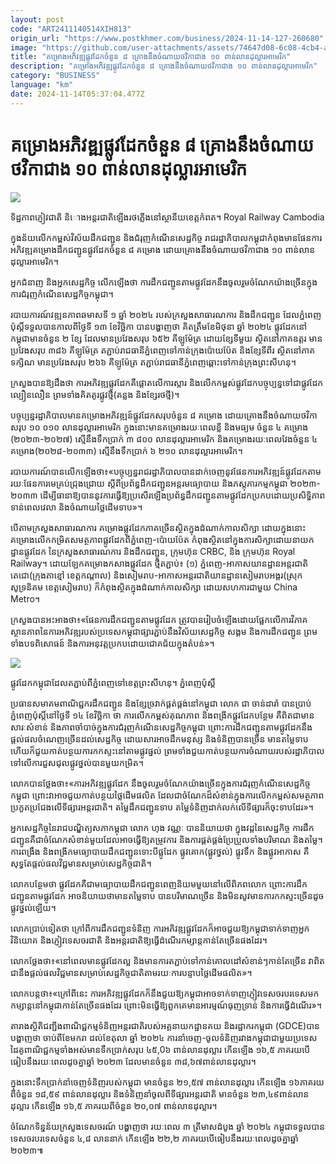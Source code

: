 ```yaml
---
layout: post
code: "ART2411140514XIH813"
origin_url: "https://www.postkhmer.com/business/2024-11-14-127-260680"
image: "https://github.com/user-attachments/assets/74647d08-6c08-4cb4-a9f8-ba3275ffa9bd"
title: "គម្រោង​អភិវឌ្ឍ​​ផ្លូវដែក​ចំនួន ៨ ​គ្រោង​នឹង​ចំណាយ​ថវិកា​ជាង ១០ ពាន់​លាន​ដុល្លារ​អាមេរិក"
description: "​​គម្រោង​អភិវឌ្ឍ​​ផ្លូវដែក​ចំនួន ៨ ​គ្រោង​នឹង​ចំណាយ​ថវិកា​ជាង ១០ ពាន់​លាន​ដុល្លារ​អាមេរិក​"
category: "BUSINESS"
language: "km"
date: 2024-11-14T05:37:04.477Z
---
```


# គម្រោង​អភិវឌ្ឍ​​ផ្លូវដែក​ចំនួន ៨ ​គ្រោង​នឹង​ចំណាយ​ថវិកា​ជាង ១០ ពាន់​លាន​ដុល្លារ​អាមេរិក

![](https://github.com/user-attachments/assets/01dbbb08-4011-4b68-bb4e-8300b66fc401)

ទិដ្ឋភាព​ភ្ញៀវជាតិ និោង​អន្តរជាតិ​ឡើង​រថភ្លើង​នៅ​ស្ថានីយខេត្ត​កំពត។ Royal Railway Cambodia

ក្នុង​ន័យ​លើក​កម្ពស់​វិស័យ​ដឹក​ជញ្ជូន និង​ជំរុញ​កំណើន​សេដ្ឋកិច្ច រាជ​រដ្ឋាភិបាល​កម្ពុជា​កំពុង​មាន​ផែនការ​អភិវឌ្ឍ​គម្រោង​ដឹក​ជញ្ជូន​ផ្លូវដែក​ចំនួន ៨ គម្រោង ដោយ​គ្រោង​នឹង​ចំណាយ​ថវិកា​ជាង ១០ ពាន់​លាន​ដុល្លារ​អាមេរិក។

​អ្នក​ជំនាញ និង​អ្នក​សេដ្ឋកិច្ច​ លើក​ឡើង​ថា ការ​ដឹក​ជញ្ជូន​តាម​ផ្លូវ​ដែក​នឹង​ចូល​រួម​ចំណែក​យ៉ាង​ច្រើន​ក្នុង​ការ​ជំរុញ​កំណើន​សេដ្ឋកិច្ច​កម្ពុជា។

របាយការណ៍​វឌ្ឍនភាព​ឆមាស​ទី ១ ឆ្នាំ ២០២៤ របស់​ក្រសួង​សាធារណការ និង​ដឹក​ជញ្ជូន ដែល​ភ្នំពេញប៉ុស្តិ៍​ទទួល​បាន​កាល​ពី​ថ្ងៃទី ១៣ ខែ​វិច្ឆិកា បាន​បង្ហាញ​ថា គិត​ត្រឹម​ខែ​មិថុនា ឆ្នាំ ២០២៤ ផ្លូវ​ដែក​នៅ​កម្ពុជា​មាន​ចំនួន ២ ខ្សែ ដែល​មាន​ប្រវែង​សរុប ៦៥២ គីឡូម៉ែត្រ ដោយ​ខ្សែទី​មួយ ស្ថិត​នៅ​ភាគ​ឧត្តរ មាន​ប្រវែង​សរុប ៣៨៦ គីឡូម៉ែត្រ តភ្ជាប់​រាជធានី​ភ្នំពេញ​ទៅ​កាន់​ក្រុង​ប៉ោយប៉ែត និង​ខ្សែទីពីរ ស្ថិត​នៅ​ភាគ​ទក្សិណ មាន​ប្រវែង​សរុប ២៦៦ គីឡូម៉ែត្រ តភ្ជាប់​រាជធានី​ភ្នំពេញ​ឆ្ពោះ​ទៅ​កាន់​ក្រុង​ព្រះសីហនុ។

ក្រសួង​បាន​ឱ្យ​ដឹង​ថា ការ​អភិវឌ្ឍ​ផ្លូវដែក​គឺ​ផ្តោត​លើ​ការ​ស្តារ និង​លើក​កម្ពស់​ផ្លូវ​ដែក​បច្ចុប្បន្ន​ទៅ​ជា​ផ្លូវដែក​ល្បឿន​លឿន ព្រម​ទាំង​គិតគូរ​ផ្លូវថ្មី​(គន្លង និង​ខ្សែរថថ្មី)។

បច្ចុប្បន្ន​រដ្ឋាភិបាល​មាន​គម្រោង​អភិវឌ្ឍន៍​ផ្លូវដែក​សរុប​ចំនួន ៨ គម្រោង ដោយ​គ្រោង​នឹង​ចំណាយ​ថវិកា​សរុប ១០ ០១០ លាន​ដុល្លារ​អាមេរិក ក្នុង​នោះ​មាន​គម្រោង​រយៈពេល​ខ្លី និង​មធ្យម ចំនួន ៤ គម្រោង​(២០២៣-​២០២៧) ស្មើ​នឹង​ទឹក​ប្រាក់ ៣ ៨០០ លាន​ដុល្លារ​អាមេរិក និង​គម្រោង​រយៈពេល​វែង​ចំនួន ៤ គម្រោង​(២០២៨-២០៣៣) ស្មើ​នឹង​ទឹក​ប្រាក់ ៦ ២១០ លាន​ដុល្លារ​អាមេរិក។

របាយការណ៍​បាន​លើក​ឡើង​ថា៖​«បច្ចុប្បន្ន​រាជរដ្ឋាភិបាល​បាន​ដាក់​ចេញ​នូវ​ផែនការ​អភិវឌ្ឍន៍​ផ្លូវដែក​តាម​រយៈ​ផែនការ​មេ​គ្រប់​ជ្រុងជ្រោយ ស្តីពី​ប្រព័ន្ធ​ដឹក​ជញ្ជូន​អន្តរ​មធ្យោបាយ និង​ភស្តុភារកម្ម​កម្ពុជា ២០២៣-​២០៣៣ ដើម្បី​ធានា​ឱ្យ​បាន​នូវ​ការ​ធ្វើ​ឱ្យ​ប្រសើរ​ឡើង​ប្រព័ន្ធ​ដឹកជញ្ជូន​តាម​ផ្លូវដែក​ប្រកប​ដោយ​ប្រសិទ្ធិភាព ទាន់​ពេលវេលា និង​ចំណាយ​ថ្លៃ​ដើមទាប»។

បើ​តាម​ក្រសួង​សាធារណការ គម្រោង​ផ្លូវ​ដែក​ភាគ​ច្រើន​ស្ថិត​ក្នុង​ដំណាក់​កាល​សិក្សា ដោយ​ក្នុង​នោះ គម្រោង​លើក​កម្រិត​សមត្ថភាព​ផ្លូវដែក​ពី​ភ្នំពេញ-​ប៉ោយប៉ែត កំពុង​ស្ថិត​នៅ​ក្នុង​ការ​សិក្សា​ដោយ​នាយកដ្ឋាន​ផ្លូវដែក នៃក្រសួង​សាធារណការ និង​ដឹកជញ្ជូន, ក្រុមហ៊ុន CRBC, និង ក្រុមហ៊ុន Royal Railway។ ដោយ​ឡែក​គម្រោងកសាង​ផ្លូវ​ដែក ថ្មី​តភ្ជាប់៖ (១) ភ្នំពេញ-​អាកាសយានដ្ឋាន​អន្តរជាតិ​តេជោ​(ក្រុង​តាខ្មៅ ខេត្តកណ្តាល) និងសៀមរាប-​អាកាស​អន្តរជាតិយានដ្ឋាន​សៀមរាបអង្គរ​(ស្រុកសូទ្រនិគម ខេត្តសៀមរាប) ក៏​កំពុង​ស្ថិត​ក្នុង​ដំណាក់កាល​សិក្សា ដោយ​សហការ​ជាមួយ China Metro។

ក្រសួង​បាន​អះអាង​ថា៖​«​ផែនការ​ដឹក​ជញ្ជូន​តាម​ផ្លូវដែក ត្រូវ​បាន​រៀបចំ​ឡើង​ដោយ​ផ្អែក​លើ​ការ​វិភាគ​ស្ថានភាព​នៃ​ការ​អភិវឌ្ឍ​របស់​ប្រទេស​កម្ពុជា​ផ្សារភ្ជាប់​នឹង​វិស័យ​សេដ្ឋកិច្ច សង្គម និង​ការ​ដឹកជញ្ជូន ព្រម​ទាំង​បទ​ពិសោធន៍ និង​ការ​អនុវត្ត​ប្រកប​ដោយ​ជោគជ័យ​ក្នុង​តំបន់»។

![](https://github.com/user-attachments/assets/e7bbbf9a-ef37-4634-89ac-7d6b84da805f)

ផ្លូវ​ដែក​កម្ពុជា​ដែល​តភ្ជាប់​ពី​ភ្នំពេញ​ទៅ​ខេត្ត​ព្រះសីហនុ​​។ ភ្នំពេញប៉ុស្តិ៍

ប្រធាន​សមាគម​ពាណិជ្ជករ​ដឹក​ជញ្ជូន និង​ខ្សែ​ច្រវាក់​ផ្គត់ផ្គង់​នៅ​កម្ពុជា លោក ជា ចាន់ដារ៉ា បាន​ប្រាប់​ភ្នំពេញ​ប៉ុស្តិ៍​នៅ​ថ្ងៃទី ១៤ ខែវិច្ឆិកា ថា ការ​លើក​កម្ពស់​គុណភាព និង​ពង្រីក​ផ្លូវ​ដែក​បន្ថែម គឺ​ពិត​ជា​មានសារៈ​សំខាន់ និង​ភាព​ចាំបាច់​ក្នុង​ការ​ជំរុញ​កំណើន​សេដ្ឋកិច្ច​កម្ពុជា ព្រោះ​ការ​ដឹក​ជញ្ជូន​តាម​ផ្លូវ​ដែក​នឹង​ផ្តល់​ផល​ចំណេញ​ច្រើន​ដល់​សេដ្ឋកិច្ច ដោយសារ​អាច​ដឹក​មនុស្ស និង​ទំនិញ​បាន​ច្រើន ​មាន​តម្លៃ​ទាប ហើយ​ក៏​ជួយ​កាត់​បន្ថយ​ការ​កកស្ទះ​នៅ​តាម​ផ្លូវផ្នល់ ព្រម​ទាំង​ជួយ​កាត់​បន្ថយ​ការ​ចំណាយ​របស់​រដ្ឋាភិបាល​ទៅ​លើ​ការ​ជួសជុល​ផ្លូវថ្នល់​បាន​មួយ​កម្រិត។

លោក​បាន​ថ្លែង​ថា៖​«​ការ​អភិវឌ្ឍ​ផ្លូវដែក នឹង​ចូល​រួម​ចំណែក​យ៉ាង​ច្រើន​ក្នុង​ការ​ជំរុញ​កំណើន​សេដ្ឋកិច្ច​កម្ពុជា ព្រោះ​វា​អាច​ជួយ​កាត់​បន្ថយ​ថ្លៃដើម​ផលិត ដែល​ជា​ចំណែក​ដ៏​សំខាន់​ក្នុង​ការ​លើក​កម្ពស់​សមត្ថភាព​ប្រកួតប្រជែង​លើ​ទីផ្សារ​អន្តរ​ជាតិ។ តម្លៃ​ដឹក​ជញ្ជូន​ទាប តម្លៃ​ទំនិញ​ដាក់​លក់​លើ​ទីផ្សារ​ក៏​ចុះ​ទាបដែរ»។

អ្នក​សេដ្ឋកិច្ច​នៃ​រាជបណ្ឌិត្យ​សភា​កម្ពុជា លោក ហុង វណ្ណៈ បាន​និយាយ​ថា ក្នុង​វដ្ត​នៃ​សេដ្ឋកិច្ច ការ​ដឹកជញ្ជូន​គឺ​ជា​ចំណែក​សំខាន់​មួយ​ដែល​អាច​ធ្វើ​ឱ្យ​តម្រូវការ និង​ការ​ផ្គត់​ផ្គង់​ប្រែប្រួល​ទាំង​បរិមាណ និង​តម្លៃ។ ការ​ពង្រឹង និង​ពង្រីក​មធ្យោបាយ​ដឹក​ជញ្ជូន​ទោះ​បី​ផ្លូដែក ផ្លូវគោក​(ផ្លូវថ្នល់) ផ្លូវទឹក និង​ផ្លូវ​អាកាស គឺ​សុទ្ធតែ​ផ្តល់​ផល​វិជ្ជមាន​សម្រាប់​សេដ្ឋកិច្ច​ជាតិ។

លោក​បន្ថែម​ថា ផ្លូវ​ដែក​គឺ​ជា​មធ្យោបាយ​ដឹក​ជញ្ជូន​ពេញ​និយម​មួយ​នៅ​លើ​ពិភពលោក ព្រោះ​ការ​ដឹក​ជញ្ជូន​តាម​ផ្លូវដែក អាច​និយាយ​ថា​មាន​តម្លៃ​ទាប បាន​បរិមាណ​ច្រើន និង​មិនសូវ​មាន​ការ​កកស្ទះ​ច្រើន​ដូច​ផ្លូវ​ថ្នល់​ឡើយ។

លោក​ប្រាប់​ទៀត​ថា ក្រៅ​ពី​ការ​ដឹក​ជញ្ជូន​ទំនិញ ការ​អភិវឌ្ឍ​ផ្លូវដែក​ក៏​អាច​ជួយឱ្យ​កម្ពុជា​ទាក់​ទាញ​អ្នក​វិនិយោគ និង​ភ្ញៀវ​ទេសចរ​ជាតិ និង​អន្តរ​ជាតិ​ឱ្យ​ធ្វើ​ដំណើរ​កម្សាន្ត​កាន់​តែ​ច្រើន​ផងដែរ។

លោក​ថ្លែង​ថា៖​«នៅ​ពេល​មាន​ផ្លូវដែក​ល្អ និង​មាន​ការ​តភ្ជាប់​ទៅ​កាន់​គោលដៅ​សំខាន់ៗ​កាន់តែ​ច្រើន វា​ពិត​ជា​នឹង​ផ្តល់​ផល​វិជ្ជមាន​សម្រាប់​សេដ្ឋកិច្ច​ជាតិ​តាម​រយៈ​ការ​បន្ទាប​ថ្លៃដើម​ផលិត​»។ 

លោក​បន្ត​ថា៖​«​ក្រៅ​ពី​នេះ ការ​អភិវឌ្ឍ​ផ្លូវដែក​ក៏​នឹង​ជួយ​ឱ្យ​កម្ពុជា​អាច​ទាក់​ទាញ​ភ្ញៀវ​ទេសចរ​បរទេស​មក​កម្សាន្ត​នៅ​កម្ពុជា​កាន់​តែ​ច្រើន​ផងដែរ ព្រោះ​មិន​ធ្វើ​ឱ្យ​ពួក​គេ​មាន​អារម្មណ៍​ធុញទ្រាន់ និង​ការ​ធ្វើ​ដំណើរ»។

តារាង​ស្ថិតិ​ជញ្ជីង​ពាណិជ្ជកម្ម​ទំនិញ​អន្តរជាតិ​របស់​អគ្គ​នាយក​ដ្ឋាន​គយ និង​រដ្ឋាករ​កម្ពុជា (GDCE)​ បាន​បង្ហាញ​ថា ចាប់​ពី​ខែ​មករា ដល់​ខែ​តុលា ឆ្នាំ​ ២០២៤ ការ​នាំចេញ​-​ចូល​ទំនិញ​រវាង​កម្ពុជា​ជាមួយ​​ប្រទេស​ដៃគូ​ពាណិជ្ជកម្ម​ទាំង​អស់​មាន​ទឹក​ប្រាក់​សរុប ៤៥,0៦ ពាន់​លាន​ដុល្លារ កើន​ឡើង ១៦,៥​ ភាគរយ​បើ​ធៀប​នឹង​រយៈពេល​ដូចគ្នា​ឆ្នាំ​ ២០២៣ ដែល​មាន​ចំនួន ៣៨,៦៧​ ពាន់​លាន​ដុល្លារ។

​ក្នុង​នោះ​ទឹក​ប្រាក់​នាំ​ចេញ​ទំនិញ​របស់​កម្ពុជា មាន​ចំនួន​ ២១,៥៧​ ពាន់​លាន​ដុល្លារ កើន​ឡើង ១៦ ​ភាគរយ​ពី​ចំនួន​ ១៨,៥៩​ ពាន់​លាន​ដុល្លារ និង​ទំនិញ​នាំចូល​ពី​ទីផ្សារ​អន្តរជាតិ ​មាន​ចំនួន​ ២៣,៤៩ ​ពាន់​លាន​ដុល្លារ កើន​ឡើង ១៦,៥ ​ភាគរយ​ពី​ចំនួន​ ២០,០៧ ពាន់​លាន​ដុល្លារ​។

ចំណែក​ទិន្នន័យ​ក្រសួង​ទេសចរណ៍ បង្ហាញ​ថា រយៈពេល ៣ ត្រីមាស​ដំបូង​ ឆ្នាំ ២០២៤ កម្ពុជា​ទទួល​បាន​ទេសចរ​បរទេស​ចំនួន ៤,៨ លាននាក់ កើន​ឡើង ២២,២ ភាគរយ​បើ​ធៀប​នឹង​រយៈពេល​ដូចគ្នា​ឆ្នាំ ២០២៣៕